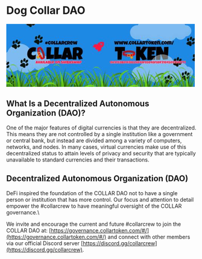 # Dog Collar DAO

![](../../.gitbook/assets/1080x360.jpg)

## What Is a Decentralized Autonomous Organization (DAO)?

One of the major features of digital currencies is that they are decentralized. This means they are not controlled by a single institution like a government or central bank, but instead are divided among a variety of computers, networks, and nodes. In many cases, virtual currencies make use of this decentralized status to attain levels of privacy and security that are typically unavailable to standard currencies and their transactions.

## **Decentralized Autonomous Organization (DAO)**

DeFi inspired the foundation of the COLLAR DAO not to have a single person or institution that has more control. Our focus and attention to detail empower the #collarcrew to have meaningful oversight of the COLLAR governance.\


We invite and encourage the current and future #collarcrew to join the COLLAR DAO at: [https://governance.collartoken.com/#/](https://governance.collartoken.com/#/) and connect with other members via our official Discord server [https://discord.gg/collarcrew](https://discord.gg/collarcrew).



